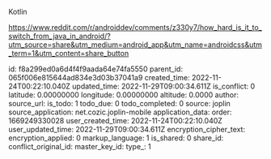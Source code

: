 Kotlin

https://www.reddit.com/r/androiddev/comments/z330y7/how_hard_is_it_to_switch_from_java_in_android/?utm_source=share&utm_medium=android_app&utm_name=androidcss&utm_term=1&utm_content=share_button

id: f8a299ed0a6d4f4f9aada64e74fa5550
parent_id: 065f006e815644ad834e3d03b37041a9
created_time: 2022-11-24T00:22:10.040Z
updated_time: 2022-11-29T09:00:34.611Z
is_conflict: 0
latitude: 0.00000000
longitude: 0.00000000
altitude: 0.0000
author: 
source_url: 
is_todo: 1
todo_due: 0
todo_completed: 0
source: joplin
source_application: net.cozic.joplin-mobile
application_data: 
order: 1669249330028
user_created_time: 2022-11-24T00:22:10.040Z
user_updated_time: 2022-11-29T09:00:34.611Z
encryption_cipher_text: 
encryption_applied: 0
markup_language: 1
is_shared: 0
share_id: 
conflict_original_id: 
master_key_id: 
type_: 1